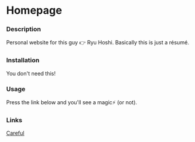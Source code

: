 # Homepage
### Description
Personal website for this guy :point_right: Ryu Hoshi. Basically this is just a résumé.

### Installation
You don't need this!

### Usage
Press the link below and you'll see a magic:zap: (or not).

### Links 
[Careful](https://github.com/Ashe3/homepage)
